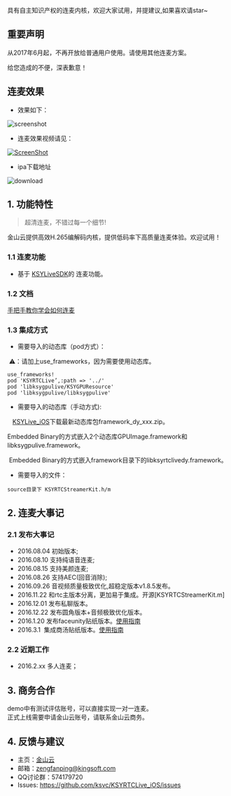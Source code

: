 具有自主知识产权的连麦内核，欢迎大家试用，并提建议,如果喜欢请star~

## 重要声明

从2017年6月起，不再开放给普通用户使用。请使用其他连麦方案。

给您造成的不便，深表歉意！


## 连麦效果
* 效果如下：

![screenshot](https://github.com/ksvc/KSYRTCLive_iOS/wiki/images/Screenshot.png)

* 连麦效果视频请见：

[![ScreenShot](https://raw.githubusercontent.com/wiki/ksvc/KSYRTCLive_iOS/images/rtc_bi.jpg)](http://www.bilibili.com/video/av7410838/)

* ipa下载地址

![download](https://github.com/ksvc/KSYRTCLive_iOS/wiki/images/qrCode.png)

## 1. 功能特性

> 超清连麦，不错过每一个细节!

金山云提供高效H.265编解码内核，提供低码率下高质量连麦体验。欢迎试用！

### 1.1 连麦功能
* 基于 [KSYLiveSDK](https://github.com/ksvc/KSYLive_iOS/)的 连麦功能。

### 1.2 文档
[手把手教你学会如何连麦](https://github.com/ksvc/KSYRTCLive_iOS/wiki)

### 1.3 集成方式
- 需要导入的动态库（pod方式）：

  ⚠️：请加上use_frameworks，因为需要使用动态库。
```
use_frameworks!
pod 'KSYRTCLive’,:path => '../'
pod 'libksygpulive/KSYGPUResource'
pod 'libksygpulive/libksygpulive'
```
- 需要导入的动态库（手动方式):

  
  [KSYLive_iOS](https://github.com/ksvc/KSYLive_iOS/releases)下载最新动态库包framework_dy_xxx.zip。

  Embedded Binary的方式嵌入2个动态库GPUImage.framework和libksygpulive.framework。
  
  Embedded Binary的方式嵌入framework目录下的libksyrtclivedy.framework。
  
- 需要导入的文件：
```
source目录下 KSYRTCStreamerKit.h/m
```


## 2. 连麦大事记
### 2.1 发布大事记
- 2016.08.04 初始版本;
- 2016.08.10 支持纯语音连麦;
- 2016.08.15 支持美颜连麦;
- 2016.08.26 支持AEC(回音消除);
- 2016.09.26 音视频质量极致优化,超稳定版本v1.8.5发布。
- 2016.11.22 和rtc主版本分离，更加易于集成。开源[KSYRTCStreamerKit.m]
- 2016.12.01 发布私聊版本。
- 2016.12.22 发布圆角版本+音频极致优化版本。
- 2016.1.20 发布faceunity贴纸版本。[使用指南](https://github.com/ksvc/KSYRTCLive_iOS/wiki/feature)
- 2016.3.1  集成商汤贴纸版本。[使用指南](https://github.com/ksvc/KSYRTCLive_iOS/wiki/feature)

### 2.2 近期工作
- 2016.2.xx 多人连麦；

## 3. 商务合作
demo中有测试评估账号，可以直接实现一对一连麦。  
正式上线需要申请金山云账号，请联系金山云商务。

## 4. 反馈与建议
- 主页：[金山云](http://v.ksyun.com)
- 邮箱：<zengfanping@kingsoft.com>
- QQ讨论群：574179720
- Issues: <https://github.com/ksvc/KSYRTCLive_iOS/issues>
